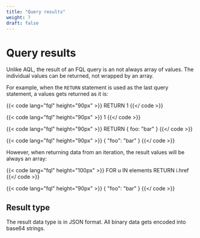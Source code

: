 ```yaml
---
title: "Query results"
weight: 7
draft: false
---
```


# Query results

Unlike AQL, the result of an FQL query is an not always array of values. The individual values can be returned, not wrapped by an array.

For example, when the ``RETURN`` statement is used as the last query statement, a values gets returned as it is:

{{< code lang="fql" height="90px" >}}
RETURN 1
{{</ code >}}

{{< code lang="fql" height="90px" >}}
1
{{</ code >}}

{{< code lang="fql" height="90px" >}}
RETURN { foo: "bar" }
{{</ code >}}

{{< code lang="fql" height="90px" >}}
{ "foo": "bar" }
{{</ code >}}

However, when returning data from an iteration, the result values will be always an array:

{{< code lang="fql" height="100px" >}}
FOR u IN elements
    RETURN i.href
{{</ code >}}

{{< code lang="fql" height="90px" >}}
{ "foo": "bar" }
{{</ code >}}

## Result type

The result data type is in JSON format. 
All binary data gets encoded into base64 strings.